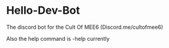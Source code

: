 # Hello-Dev-Bot
The discord bot for the Cult Of MEE6 (Discord.me/cultofmee6)

Also the help command is -help currently
